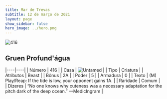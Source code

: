 ```yaml
---
title: Mar de Trevas
subtitle: 12 de março de 2021
layout: page
show_sidebar: false
hero_image: ../hero.png
---
```


![416](https://cdn.keyforgegame.com/media/card_front/en/496_416_QWFVMGH3WC9_en.png)

## Gruen Profund'água

|----|----|
| Número | 416 |
| Casa | ![Untamed](https://archonarcana.com/images/thumb/b/bd/Untamed.png/22px-Untamed.png "Indomados") |
| Tipo | Criatura |
| Atributos | Beast |
| Bônus | 2A |
| Poder | 5 |
| Armadura | 0 |
| Texto | (M) Play/Reap: If the tide is low, your opponent gains 1A. |
| Raridade | Comum |
| Dizeres | “No one knows why cuteness was a necessary adaptation for the pitch dark of the deep ocean.” <softreturn>—Medic<nonbreak>Ingram |
